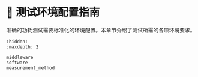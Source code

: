 # 🧪 测试环境配置指南

准确的功耗测试需要标准化的环境配置。本章节介绍了测试所需的各项环境要求。

```{toctree}
:hidden:
:maxdepth: 2

middleware
software
measurement_method
```